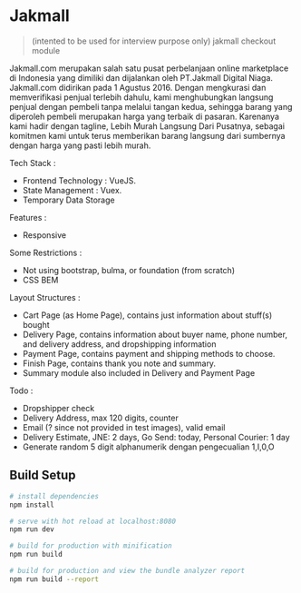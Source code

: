 # Jakmall

> (intented to be used for interview purpose only) jakmall checkout module

Jakmall.com merupakan salah satu pusat perbelanjaan online marketplace di Indonesia yang dimiliki dan dijalankan oleh PT.Jakmall Digital Niaga. Jakmall.com didirikan pada 1 Agustus 2016.
Dengan mengkurasi dan memverifikasi penjual terlebih dahulu, kami menghubungkan langsung penjual dengan pembeli tanpa melalui tangan kedua, sehingga barang yang diperoleh pembeli merupakan harga yang terbaik di pasaran. Karenanya kami hadir dengan tagline, Lebih Murah Langsung Dari Pusatnya, sebagai komitmen kami untuk terus memberikan barang langsung dari sumbernya dengan harga yang pasti lebih murah.

Tech Stack :

- Frontend Technology : VueJS.
- State Management : Vuex.
- Temporary Data Storage

Features :

- Responsive

Some Restrictions :

- Not using bootstrap, bulma, or foundation (from scratch)
- CSS BEM

Layout Structures :

- Cart Page (as Home Page), contains just information about stuff(s) bought
- Delivery Page, contains information about buyer name, phone number, and delivery address, and dropshipping information
- Payment Page, contains payment and shipping methods to choose.
- Finish Page, contains thank you note and summary.
- Summary module also included in Delivery and Payment Page

Todo :

- Dropshipper check
- Delivery Address, max 120 digits, counter
- Email (? since not provided in test images), valid email
- Delivery Estimate, JNE: 2 days, Go Send: today, Personal Courier: 1 day
- Generate random 5 digit alphanumerik dengan pengecualian 1,I,0,O

## Build Setup

```bash
# install dependencies
npm install

# serve with hot reload at localhost:8080
npm run dev

# build for production with minification
npm run build

# build for production and view the bundle analyzer report
npm run build --report
```
